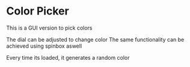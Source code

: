 # Color Picker

This is a GUI version to pick colors

The dial can be adjusted to change color
The same functionality can be achieved using spinbox aswell

Every time its loaded, it generates a random color

